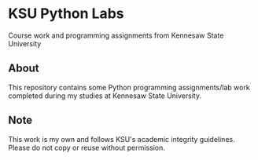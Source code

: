 <!DOCTYPE html>
<html>
<body>
   <h1>KSU Python Labs</h1>
   <p>Course work and programming assignments from Kennesaw State University</p>

   <h2>About</h2>
   <p>This repository contains some Python programming assignments/lab work completed during my studies at Kennesaw State University.</p>

   <h2>Note</h2>
   <p>This work is my own and follows KSU's academic integrity guidelines. Please do not copy or reuse without permission.</p>
</body>
</html>
